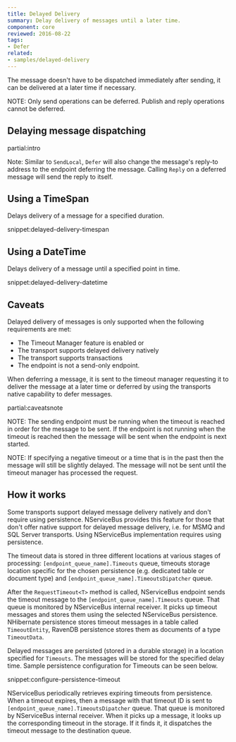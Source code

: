 ```yaml
---
title: Delayed Delivery
summary: Delay delivery of messages until a later time.
component: core
reviewed: 2016-08-22
tags:
- Defer
related:
- samples/delayed-delivery
---
```


The message doesn't have to be dispatched immediately after sending, it can be delivered at a later time if necessary.

NOTE: Only send operations can be deferred. Publish and reply operations cannot be deferred.


## Delaying message dispatching

partial:intro

Note: Similar to `SendLocal`, `Defer` will also change the message's reply-to address to the endpoint deferring the message. Calling `Reply` on a deferred message will send the reply to itself.

## Using a TimeSpan

Delays delivery of a message for a specified duration.

snippet:delayed-delivery-timespan


## Using a DateTime

Delays delivery of a message until a specified point in time.

snippet:delayed-delivery-datetime


## Caveats

Delayed delivery of messages is only supported when the following requirements are met:

* The Timeout Manager feature is enabled or
* The transport supports delayed delivery natively
* The transport supports transactions
* The endpoint is not a send-only endpoint.

When deferring a message, it is sent to the timeout manager requesting it to deliver the message at a later time or deferred by using the transports native capability to defer messages.

partial:caveatsnote

NOTE: The sending endpoint must be running when the timeout is reached in order for the message to be sent. If the endpoint is not running when the timeout is reached then the message will be sent when the endpoint is next started.

NOTE: If specifying a negative timeout or a time that is in the past then the message will still be slightly delayed. The message will not be sent until the timeout manager has processed the request.


## How it works

Some transports support delayed message delivery natively and don't require using persistence. NServiceBus provides this feature for those that don't offer native support for delayed message delivery, i.e. for MSMQ and SQL Server transports. Using NServiceBus implementation requires using persistence.

The timeout data is stored in three different locations at various stages of processing: `[endpoint_queue_name].Timeouts` queue, timeouts storage location specific for the chosen persistence (e.g. dedicated table or document type) and `[endpoint_queue_name].TimeoutsDipatcher` queue.

After the `RequestTimeout<T>` method is called, NServiceBus endpoint sends the timeout message to the `[endpoint_queue_name].Timeouts` queue. That queue is monitored by NServiceBus internal receiver. It picks up timeout messages and stores them using the selected NServiceBus persistence. NHibernate persistence stores timeout messages in a table called `TimeoutEntity`, RavenDB persistence stores them as documents of a type `TimeoutData`.

Delayed messages are persisted (stored in a durable storage) in a location specified for `Timeouts`. The messages will be stored for the specified delay time. Sample persistence configuration for Timeouts can be seen below.

snippet:configure-persistence-timeout

NServiceBus periodically retrieves expiring timeouts from persistence. When a timeout expires, then a message with that timeout ID is sent to `[endpoint_queue_name].TimeoutsDipatcher` queue. That queue is monitored by NServiceBus internal receiver. When it picks up a message, it looks up the corresponding timeout in the storage. If it finds it, it dispatches the timeout message to the destination queue. 
